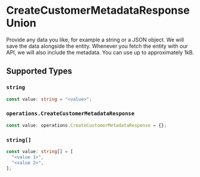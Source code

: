 # CreateCustomerMetadataResponseUnion

Provide any data you like, for example a string or a JSON object. We will save the data alongside the entity. Whenever you fetch the entity with our API, we will also include the metadata. You can use up to approximately 1kB.


## Supported Types

### `string`

```typescript
const value: string = "<value>";
```

### `operations.CreateCustomerMetadataResponse`

```typescript
const value: operations.CreateCustomerMetadataResponse = {};
```

### `string[]`

```typescript
const value: string[] = [
  "<value 1>",
  "<value 2>",
];
```

